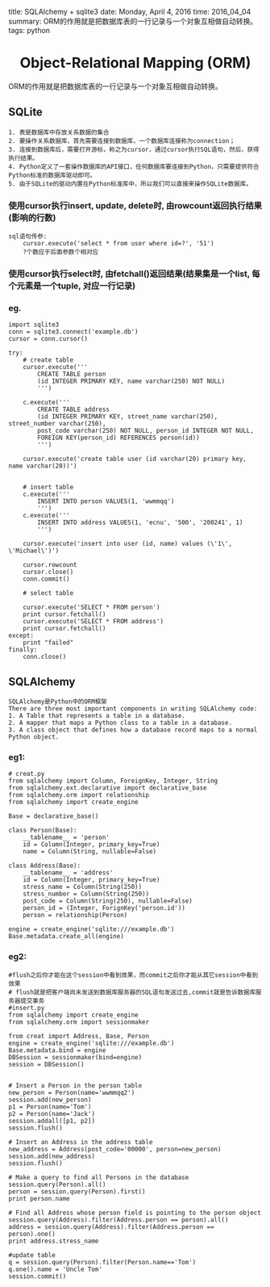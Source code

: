 title: SQLAlchemy + sqlite3
date: Monday, April 4, 2016
time: 2016_04_04
summary: ORM的作用就是把数据库表的一行记录与一个对象互相做自动转换。
tags: python

# <center>Object-Relational Mapping (ORM)</center>

ORM的作用就是把数据库表的一行记录与一个对象互相做自动转换。


## SQLite

	1. 表是数据库中存放关系数据的集合
	2. 要操作关系数据库，首先需要连接到数据库，一个数据库连接称为connection；
	3. 连接到数据库后，需要打开游标，称之为cursor，通过cursor执行SQL语句，然后，获得执行结果。
	4. Python定义了一套操作数据库的API接口，任何数据库要连接到Python，只需要提供符合Python标准的数据库驱动即可。
	5. 由于SQLite的驱动内置在Python标准库中，所以我们可以直接来操作SQLite数据库。

### 使用cursor执行insert, update, delete时, 由rowcount返回执行结果(影响的行数)
	
	sql语句传参:
		cursor.execute('select * from user where id=?', '51')
		?个数应于后面参数个相对应

### 使用cursor执行select时, 由fetchall()返回结果(结果集是一个list, 每个元素是一个tuple, 对应一行记录)


### eg.

	import sqlite3
	conn = sqlite3.connect('example.db')
	cursor = conn.cursor()

	try:
		# create table
		cursor.execute('''
			CREATE TABLE person
        	(id INTEGER PRIMARY KEY, name varchar(250) NOT NULL)
          	''')

        c.execute('''
			CREATE TABLE address
			(id INTEGER PRIMARY KEY, street_name varchar(250), street_number varchar(250),
			post_code varchar(250) NOT NULL, person_id INTEGER NOT NULL,
			FOREIGN KEY(person_id) REFERENCES person(id))
			''')

		cursor.execute('create table user (id varchar(20) primary key, name varchar(20))')


		# insert table
		c.execute('''
			INSERT INTO person VALUES(1, 'wwmmqq')
			''')
		c.execute('''
			INSERT INTO address VALUES(1, 'ecnu', '500', '200241', 1)
			''')

		cursor.execute('insert into user (id, name) values (\'1\', \'Michael\')')

		cursor.rowcount
		cursor.close()
		conn.commit()

		# select table

		cursor.execute('SELECT * FROM person')
		print cursor.fetchall()
		cursor.execute('SELECT * FROM address')
		print cursor.fetchall()
	except:
		print "failed"
	finally:
		conn.close()

## SQLAlchemy
	SQLAlchemy是Python中的ORM框架
	There are three most important components in writing SQLAlchemy code:
	1. A Table that represents a table in a database.
	2. A mapper that maps a Python class to a table in a database.
	3. A class object that defines how a database record maps to a normal Python object.

### eg1:
	# creat.py
	from sqlalchemy import Column, ForeignKey, Integer, String
	from sqlalchemy.ext.declarative import declarative_base
	from sqlalchemy.orm import relationship
	from sqlalchemy import create_engine

	Base = declarative_base()

	class Person(Base):
		__tablename__ = 'person'
		id = Column(Integer, primary_key=True)
		name = Column(String, nullable=False)

	class Address(Base):
		__tablename__ = 'address'
		id = Column(Integer, primary_key=True)
		stress_name = Column(String(250))
		stress_number = Column(String(250))
		post_code = Column(String(250), nullable=False)
		person_id = (Integer, ForignKey('person.id'))
		person = relationship(Person)

	engine = create_engine('sqlite:///example.db')
	Base.metadata.create_all(engine)


### eg2:
	#flush之后你才能在这个session中看到效果，而commit之后你才能从其它session中看到效果
	# flush就是把客户端尚未发送到数据库服务器的SQL语句发送过去,commit就是告诉数据库服务器提交事务
	#insert.py
	from sqlalchemy import create_engine
	from sqlalchemy.orm import sessionmaker
	 
	from creat import Address, Base, Person
	engine = create_engine('sqlite:///example.db')
	Base.metadata.bind = engine
	DBSession = sessionmaker(bind=engine)
	session = DBSession()


	# Insert a Person in the person table
	new_person = Person(name='wwmmqq2')
	session.add(new_person)
	p1 = Person(name='Tom')
	p2 = Person(name='Jack')
	session.addall([p1, p2])
	session.flush()
	 
	# Insert an Address in the address table
	new_address = Address(post_code='00000', person=new_person)
	session.add(new_address)
	session.flush()

	# Make a query to find all Persons in the database
	session.query(Person).all()
	person = session.query(Person).first()
	print person.name

	# Find all Address whose person field is pointing to the person object
	session.query(Address).filter(Address.person == person).all()
	address = session.query(Address).filter(Address.person == person).one()
	print address.stress_name

	#update table
	q = session.query(Person).filter(Person.name=='Tom')
	q.one().name = 'Uncle Tom'
	session.commit()




